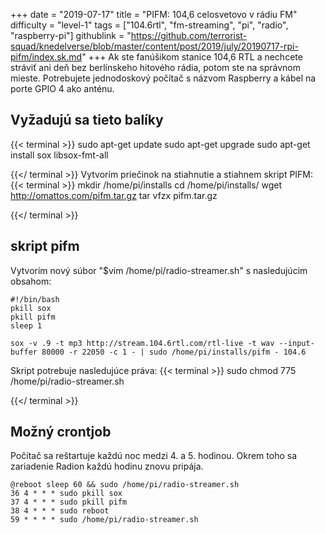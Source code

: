 +++
date = "2019-07-17"
title = "PIFM: 104,6 celosvetovo v rádiu FM"
difficulty = "level-1"
tags = ["104.6rtl", "fm-streaming", "pi", "radio", "raspberry-pi"]
githublink = "https://github.com/terrorist-squad/knedelverse/blob/master/content/post/2019/july/20190717-rpi-pifm/index.sk.md"
+++
Ak ste fanúšikom stanice 104,6 RTL a nechcete stráviť ani deň bez berlínskeho hitového rádia, potom ste na správnom mieste. Potrebujete jednodoskový počítač s názvom Raspberry a kábel na porte GPIO 4 ako anténu.
## Vyžadujú sa tieto balíky

{{< terminal >}}
sudo apt-get update
sudo apt-get upgrade
sudo apt-get install sox libsox-fmt-all

{{</ terminal >}}
Vytvorím priečinok na stiahnutie a stiahnem skript PIFM:
{{< terminal >}}
mkdir /home/pi/installs
cd /home/pi/installs/
wget http://omattos.com/pifm.tar.gz
tar vfzx pifm.tar.gz

{{</ terminal >}}

## skript pifm
Vytvorím nový súbor "$vim /home/pi/radio-streamer.sh" s nasledujúcim obsahom:
```
#!/bin/bash 
pkill sox 
pkill pifm 
sleep 1 

sox -v .9 -t mp3 http://stream.104.6rtl.com/rtl-live -t wav --input-buffer 80000 -r 22050 -c 1 - | sudo /home/pi/installs/pifm - 104.6

```
Skript potrebuje nasledujúce práva:
{{< terminal >}}
sudo chmod 775 /home/pi/radio-streamer.sh

{{</ terminal >}}

## Možný crontjob
Počítač sa reštartuje každú noc medzi 4. a 5. hodinou. Okrem toho sa zariadenie Radion každú hodinu znovu pripája.
```
@reboot sleep 60 && sudo /home/pi/radio-streamer.sh 
36 4 * * * sudo pkill sox 
37 4 * * * sudo pkill pifm 
38 4 * * * sudo reboot 
59 * * * * sudo /home/pi/radio-streamer.sh

```
